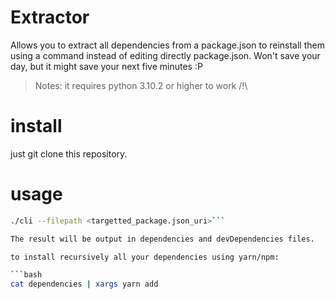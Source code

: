 # Extractor
Allows you to extract all dependencies from a package.json to reinstall them using a command instead of editing directly package.json. Won't save your day, but it might save your next five minutes :P 

> Notes: it requires python 3.10.2 or higher to work /!\

# install
just git clone this repository.

# usage

```bash
./cli --filepath <targetted_package.json_uri>```

The result will be output in dependencies and devDependencies files.

to install recursively all your dependencies using yarn/npm:

```bash
cat dependencies | xargs yarn add
```



